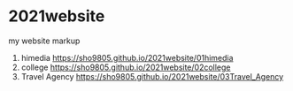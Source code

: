 # 2021website
my website markup
1. himedia https://sho9805.github.io/2021website/01himedia
1. college https://sho9805.github.io/2021website/02college
1. Travel Agency https://sho9805.github.io/2021website/03Travel_Agency
